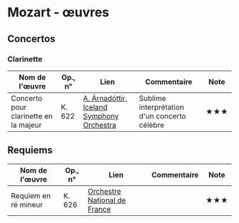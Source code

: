 # Mozart - œuvres 


<!-- |Nom de l'œuvre| Op., n° | Lien | Commentaire | Note|
|--------|----|-------|---------|----|
|        |     |   [Interprète](youtube)|   |  ★| -->


<!-- ## Symphonies -->

## Concertos
<!-- ### Piano -->
<!-- ### Violon -->
<!-- ### Violoncelle -->
### Clarinette

|Nom de l'œuvre| Op., n° | Lien | Commentaire | Note|
|--------|----|-------|---------|----|
|Concerto pour clarinette en la majeur|K. 622|   [A. Árnadóttir, Iceland Symphony Orchestra](https://youtu.be/YT_63UntRJE?t=23)|Sublime interprétation d'un concerto célèbre|★★★|


<!-- ## Instrument seul -->
<!-- ### Piano -->
<!-- ### Orgue -->
<!-- ### Violon -->
<!-- ### Violoncelle -->

<!-- ## Messes -->

## Requiems

|Nom de l'œuvre| Op., n° | Lien | Commentaire | Note|
|--------|----|-------|---------|----|
|Requiem en ré mineur| K. 626 |   [Orchestre National de France](https://youtu.be/Dp2SJN4UiE4?t=77)|   | ★★★|

